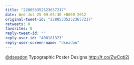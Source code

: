```yaml
---
title: "228053352523657217"
date: Wed Jul 25 09:05:30 +0000 2012
original-tweet-id: "228053352523657217"
retweets: 0
favorites: 0
reply-tweet-id: ""
reply-user-id: "408181323"
reply-user-screen-name: "dseadon"
---
```

<a href="https://twitter.com/dseadon">@dseadon</a> Typographic Poster Designs http://t.co/ZwCqtj2j
